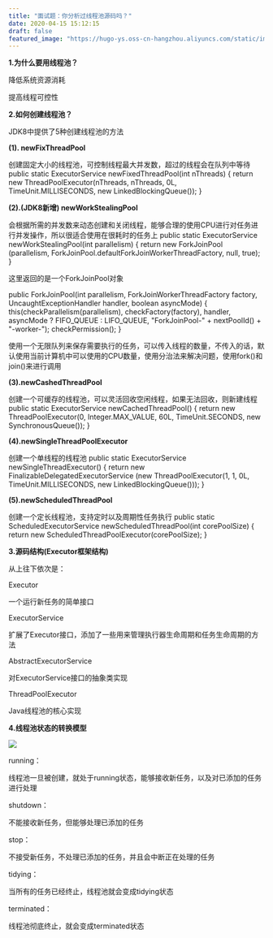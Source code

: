 ```yaml
---
title: "面试题：你分析过线程池源码吗？"
date: 2020-04-15 15:12:15
draft: false
featured_image: "https://hugo-ys.oss-cn-hangzhou.aliyuncs.com/static/img/java.png"
---
```

**1.为什么要用线程池？**

降低系统资源消耗

提高线程可控性

**2.如何创建线程池？**

JDK8中提供了5种创建线程池的方法

**(1). newFixThreadPool**

创建固定大小的线程池，可控制线程最大并发数，超过的线程会在队列中等待
public static ExecutorService newFixedThreadPool(int nThreads) { return new ThreadPoolExecutor(nThreads, nThreads, 0L, TimeUnit.MILLISECONDS, new LinkedBlockingQueue<Runnable>()); }

**(2).(JDK8新增) newWorkStealingPool**

会根据所需的并发数来动态创建和关闭线程，能够合理的使用CPU进行对任务进行并发操作，所以很适合使用在很耗时的任务上
public static ExecutorService newWorkStealingPool(int parallelism) { return new ForkJoinPool (parallelism, ForkJoinPool.defaultForkJoinWorkerThreadFactory, null, true); }

这里返回的是一个ForkJoinPool对象

public ForkJoinPool(int parallelism, ForkJoinWorkerThreadFactory factory, UncaughtExceptionHandler handler, boolean asyncMode) { this(checkParallelism(parallelism), checkFactory(factory), handler, asyncMode ? FIFO_QUEUE : LIFO_QUEUE, "ForkJoinPool-" + nextPoolId() + "-worker-"); checkPermission(); }

使用一个无限队列来保存需要执行的任务，可以传入线程的数量，不传入的话，默认使用当前计算机中可以使用的CPU数量，使用分治法来解决问题，使用fork()和join()来进行调用

**(3).newCashedThreadPool**

创建一个可缓存的线程池，可以灵活回收空闲线程，如果无法回收，则新建线程
public static ExecutorService newCachedThreadPool() { return new ThreadPoolExecutor(0, Integer.MAX_VALUE, 60L, TimeUnit.SECONDS, new SynchronousQueue<Runnable>()); }

**(4).newSingleThreadPoolExecutor**

创建一个单线程的线程池
public static ExecutorService newSingleThreadExecutor() { return new FinalizableDelegatedExecutorService (new ThreadPoolExecutor(1, 1, 0L, TimeUnit.MILLISECONDS, new LinkedBlockingQueue<Runnable>())); }

**(5).newScheduledThreadPool**

创建一个定长线程池，支持定时以及周期性任务执行
public static ScheduledExecutorService newScheduledThreadPool(int corePoolSize) { return new ScheduledThreadPoolExecutor(corePoolSize); }

**3.源码结构(Executor框架结构)**

从上往下依次是：

Executor

一个运行新任务的简单接口

ExecutorService

扩展了Executor接口，添加了一些用来管理执行器生命周期和任务生命周期的方法

AbstractExecutorService

对ExecutorService接口的抽象类实现

ThreadPoolExecutor

Java线程池的核心实现

**4.线程池状态的转换模型**

![](https://img-blog.csdnimg.cn/2019041515045039.jpg?x-oss-process=image/watermark,type_ZmFuZ3poZW5naGVpdGk,shadow_10,text_aHR0cHM6Ly9ibG9nLmNzZG4ubmV0L3lzXzIzMDAxNA==,size_16,color_FFFFFF,t_70)

running：

线程池一旦被创建，就处于running状态，能够接收新任务，以及对已添加的任务进行处理

shutdown：

不能接收新任务，但能够处理已添加的任务

stop：

不接受新任务，不处理已添加的任务，并且会中断正在处理的任务

tidying：

当所有的任务已经终止，线程池就会变成tidying状态

terminated：

线程池彻底终止，就会变成terminated状态